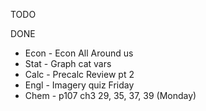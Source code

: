 TODO

DONE
- Econ - Econ All Around us
- Stat - Graph cat vars
- Calc - Precalc Review pt 2
- Engl - Imagery quiz Friday
- Chem - p107 ch3 29, 35, 37, 39 (Monday)

